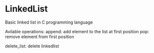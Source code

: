 # LinkedList
Basic linked list in C programming language


Avilable operations:
  append:
	add element to the list at first position
  pop:
	remove element from first position
	
  delete_list:
	delete linkedlist

	
